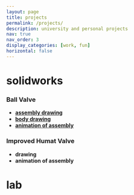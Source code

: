 ```yaml
---
layout: page
title: projects
permalink: /projects/
description: university and personal projects
nav: true
nav_order: 3
display_categories: [work, fun]
horizontal: false
---
```


# solidworks
### Ball Valve
  - **[assembly drawing](/assets\pdf\Assembly_Drawing.PDF)**
  - **[body drawing](/assets\pdf\Body_Drawing.pdf)**
  - **[animation of assembly](/assets\video\assembly_animation.mp4)**
### Improved Humat Valve
  - **drawing**
  - **animation of assembly**

# lab
